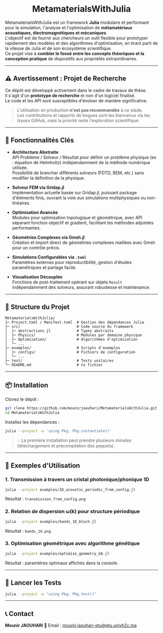 <div align="center">

# MetamaterialsWithJulia

</div>

MetamaterialsWithJulia est un framework **Julia** modulaire et performant pour la simulation, l'analyse et l'optimisation de **métamatériaux acoustiques, électromagnétiques et mécaniques**.  
L'objectif est de fournir aux chercheurs un outil flexible pour prototyper rapidement des modèles et des algorithmes d'optimisation, en tirant parti de la vitesse de Julia et de son écosystème scientifique.  
Ce projet vise à **combler le fossé entre les concepts théoriques et la conception pratique** de dispositifs aux propriétés extraordinaires.

---

## ⚠️ Avertissement : Projet de Recherche

Ce dépôt est développé activement dans le cadre de travaux de thèse.  
Il s'agit d'un **prototype de recherche** et non d'un logiciel finalisé.  
Le code et les API sont susceptibles d'évoluer de manière significative.  

> L'utilisation en production **n'est pas recommandée** à ce stade.  
> Les contributions et rapports de bogues sont les bienvenus via les *Issues* GitHub, mais la priorité reste l'exploration scientifique.

---

## 🚀 Fonctionnalités Clés

- **Architecture Abstraite**  
  API Problème / Solveur / Résultat pour définir un problème physique (ex : équation de Helmholtz) indépendamment de la méthode numérique utilisée.  
  Possibilité de brancher différents solveurs (FDTD, BEM, etc.) sans modifier la définition de la physique.

- **Solveur FEM via Gridap.jl**  
  Implémentation actuelle basée sur Gridap.jl, puissant package d'éléments finis, ouvrant la voie aux simulations multiphysiques ou non-linéaires.

- **Optimisation Avancée**  
  Modules pour optimisation topologique et géométrique, avec API séparant fonction objectif et gradient, facilitant les méthodes adjointes performantes.

- **Géométries Complexes via Gmsh.jl**  
  Création et import direct de géométries complexes maillées avec Gmsh pour un contrôle précis.

- **Simulations Configurables via `.toml`**  
  Paramètres externes pour reproductibilité, gestion d'études paramétriques et partage facile.

- **Visualisation Découplée**  
  Fonctions de post-traitement opérant sur objets `Result` indépendamment des solveurs, assurant robustesse et maintenance.

---

## 📂 Structure du Projet

```plaintext
MetamaterialsWithJulia/
├─ Project.toml / Manifest.toml  # Gestion des dépendances Julia
├─ src/                          # Code source du framework
│  ├─ abstractions.jl            # Types abstraits
│  ├─ Physics/                   # Modules par domaine physique
│  ├─ Optimization/              # Algorithmes d'optimisation
│  └─ ...
├─ examples/                     # Scripts d'exemples
│  ├─ configs/                   # Fichiers de configuration
│  └─ ...
├─ test/                         # Tests unitaires
└─ README.md                     # Ce fichier
````

---

## 📦 Installation

Clonez le dépôt :

```bash
git clone https://github.com/mounirjaouhari/MetamaterialsWithJulia.git
cd MetamaterialsWithJulia
```

Installez les dépendances :

```bash
julia --project -e 'using Pkg; Pkg.instantiate()'
```

> 💡 La première installation peut prendre plusieurs minutes (téléchargement et précompilation des paquets).

---

## 📖 Exemples d'Utilisation

### 1. Transmission à travers un cristal photonique/phonique 1D

```bash
julia --project examples/1D_acoustic_periodic_from_config.jl
```

Résultat : `transmission_from_config.png`

### 2. Relation de dispersion ω(k) pour structure périodique

```bash
julia --project examples/bands_1D_bloch.jl
```

Résultat : `bands_1d.png`

### 3. Optimisation géométrique avec algorithme génétique

```bash
julia --project examples/optimize_geometry_GA.jl
```

Résultat : paramètres optimaux affichés dans la console.

---

## 🧪 Lancer les Tests

```bash
julia --project -e "using Pkg; Pkg.test()"
```

---

## 📞 Contact

**Mounir JAOUHARI**
📧 Email : [mounir.jaouhari-etu@etu.univh2c.ma](mailto:mounir.jaouhari-etu@etu.univh2c.ma)
